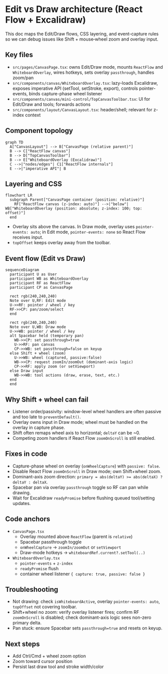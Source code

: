 # Edit vs Draw architecture (React Flow + Excalidraw)

This doc maps the Edit/Draw flows, CSS layering, and event-capture rules so we can debug issues like Shift + mouse‑wheel zoom and overlay input.

## Key files

- `src/pages/CanvasPage.tsx`: owns Edit/Draw mode, mounts `ReactFlow` and `WhiteboardOverlay`, wires hotkeys, sets overlay `passthrough`, handles zoom/pan
- `src/components/canvas/WhiteboardOverlay.tsx`: lazy-loads Excalidraw, exposes imperative API (setTool, setStroke, export), controls pointer-events, binds capture-phase wheel listener
- `src/components/canvas/mini-control/TopCanvasToolbar.tsx`: UI for Edit/Draw and tools; forwards actions
- `src/components/layout/CanvasLayout.tsx`: header/shell; relevant for z-index context

## Component topology

```mermaid
graph TD
  A["CanvasLayout"] --> B["CanvasPage (relative parent)"]
  B --> C["ReactFlow canvas"]
  B --> D["TopCanvasToolbar"]
  B --> E["WhiteboardOverlay (Excalidraw)"]
  C -->|"nodes/edges"| C1["ReactFlow internals"]
  E -->|"imperative API"| B
```

## Layering and CSS

```mermaid
flowchart LR
  subgraph Parent["CanvasPage container (position: relative)"]
    RF["ReactFlow canvas (z-index: auto)"] -->|"below"| WB["WhiteboardOverlay (position: absolute; z-index: 100; top: offset)"]
  end
```

- Overlay sits above the canvas. In Draw mode, overlay uses `pointer-events: auto`; in Edit mode, `pointer-events: none` so React Flow receives input.
- `topOffset` keeps overlay away from the toolbar.

## Event flow (Edit vs Draw)

```mermaid
sequenceDiagram
  participant U as User
  participant WB as WhiteboardOverlay
  participant RF as ReactFlow
  participant CP as CanvasPage

  rect rgb(240,240,240)
  Note over U,RF: Edit mode
  U->>RF: pointer / wheel / key
  RF->>CP: pan/zoom/select
  end

  rect rgb(240,240,240)
  Note over U,WB: Draw mode
  U->>WB: pointer / wheel / key
  alt Spacebar held (temporary pan)
    WB->>CP: set passthrough=true
    U->>RF: pan canvas
    CP->>WB: set passthrough=false on keyup
  else Shift + wheel (zoom)
    U->>WB: wheel (captured, passive:false)
    WB->>CP: request zoomIn/zoomOut (dominant-axis logic)
    CP->>RF: apply zoom (or setViewport)
  else Draw input
    WB->>WB: tool actions (draw, erase, text, etc.)
  end
  end
```

## Why Shift + wheel can fail

- Listener order/passivity: window-level wheel handlers are often passive and too late to `preventDefault()`.
- Overlay owns input in Draw mode; wheel must be handled on the overlay in capture phase.
- Shift often remaps wheel axis to horizontal; `deltaY` can be ~0.
- Competing zoom handlers if React Flow `zoomOnScroll` is still enabled.

## Fixes in code

- Capture-phase wheel on overlay (`onWheelCapture`) with `passive: false`.
- Disable React Flow `zoomOnScroll` in Draw mode; own Shift+wheel zoom.
- Dominant-axis zoom direction: `primary = abs(deltaY) >= abs(deltaX) ? deltaY : deltaX`.
- Spacebar pan via overlay `passthrough` toggle so RF can pan while drawing.
- Wait for Excalidraw `readyPromise` before flushing queued tool/setting updates.

## Code anchors

- `CanvasPage.tsx`
  - Overlay mounted above `ReactFlow` (parent is `relative`)
  - Spacebar passthrough toggle
  - `onWheelCapture` → `zoomIn/zoomOut` or `setViewport`
  - Draw-mode hotkeys → `whiteboardRef.current?.setTool(..)`
- `WhiteboardOverlay.tsx`
  - `pointer-events` + `z-index`
  - `readyPromise` flush
  - container wheel listener `{ capture: true, passive: false }`

## Troubleshooting

- Not drawing: check `isWhiteboardActive`, overlay `pointer-events: auto`, `topOffset` not covering toolbar.
- Shift+wheel no zoom: verify overlay listener fires; confirm RF `zoomOnScroll` is disabled; check dominant-axis logic sees non-zero primary delta.
- Pan stuck: ensure Spacebar sets `passthrough=true` and resets on keyup.

## Next steps

- Add Ctrl/Cmd + wheel zoom option
- Zoom toward cursor position
- Persist last draw tool and stroke width/color
